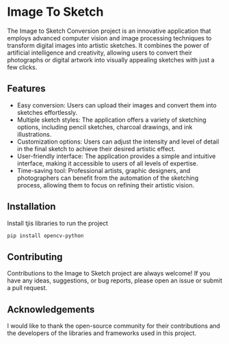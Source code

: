 # Image To Sketch

The Image to Sketch Conversion project is an innovative application that employs advanced computer vision and image processing techniques to transform digital images into artistic sketches. It combines the power of artificial intelligence and creativity, allowing users to convert their photographs or digital artwork into visually appealing sketches with just a few clicks.


## Features

- Easy conversion: Users can upload their images and convert them into sketches effortlessly.
- Multiple sketch styles: The application offers a variety of sketching options, including pencil sketches, charcoal drawings, and ink illustrations.
- Customization options: Users can adjust the intensity and level of detail in the final sketch to achieve their desired artistic effect.
- User-friendly interface: The application provides a simple and intuitive interface, making it accessible to users of all levels of expertise.
- Time-saving tool: Professional artists, graphic designers, and photographers can benefit from the automation of the sketching process, allowing them to focus on refining their artistic vision.


## Installation

Install tjis libraries to run the project

```bash
pip install opencv-python
```
    
## Contributing

Contributions to the Image to Sketch project are always welcome! If you have any ideas, suggestions, or bug reports, please open an issue or submit a pull request.


## Acknowledgements
I would like to thank the open-source community for their contributions and the developers of the libraries and frameworks used in this project.

